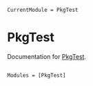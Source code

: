 ```@meta
CurrentModule = PkgTest
```

# PkgTest

Documentation for [PkgTest](https://github.com/ArrogantGao/PkgTest.jl).

```@index
```

```@autodocs
Modules = [PkgTest]
```
